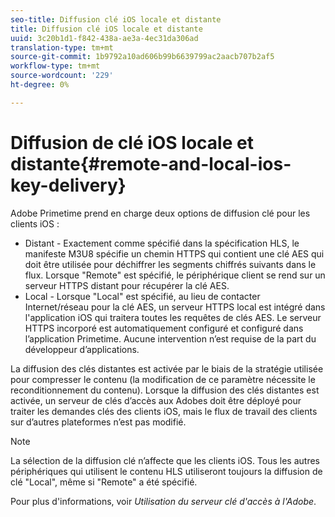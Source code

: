 ```yaml
---
seo-title: Diffusion clé iOS locale et distante
title: Diffusion clé iOS locale et distante
uuid: 3c20b1d1-f842-438a-ae3a-4ec31da306ad
translation-type: tm+mt
source-git-commit: 1b9792a10ad606b99b6639799ac2aacb707b2af5
workflow-type: tm+mt
source-wordcount: '229'
ht-degree: 0%

---
```



# Diffusion de clé iOS locale et distante{#remote-and-local-ios-key-delivery}

Adobe Primetime prend en charge deux options de diffusion clé pour les clients iOS :

* Distant - Exactement comme spécifié dans la spécification HLS, le manifeste M3U8 spécifie un chemin HTTPS qui contient une clé AES qui doit être utilisée pour déchiffrer les segments chiffrés suivants dans le flux. Lorsque &quot;Remote&quot; est spécifié, le périphérique client se rend sur un serveur HTTPS distant pour récupérer la clé AES.
* Local - Lorsque &quot;Local&quot; est spécifié, au lieu de contacter Internet/réseau pour la clé AES, un serveur HTTPS local est intégré dans l&#39;application iOS qui traitera toutes les requêtes de clés AES. Le serveur HTTPS incorporé est automatiquement configuré et configuré dans l’application Primetime. Aucune intervention n’est requise de la part du développeur d’applications.

La diffusion des clés distantes est activée par le biais de la stratégie utilisée pour compresser le contenu (la modification de ce paramètre nécessite le reconditionnement du contenu). Lorsque la diffusion des clés distantes est activée, un serveur de clés d’accès aux Adobes doit être déployé pour traiter les demandes clés des clients iOS, mais le flux de travail des clients sur d’autres plateformes n’est pas modifié.

>[!NOTE]
>
>La sélection de la diffusion clé n’affecte que les clients iOS. Tous les autres périphériques qui utilisent le contenu HLS utiliseront toujours la diffusion de clé &quot;Local&quot;, même si &quot;Remote&quot; a été spécifié.

Pour plus d&#39;informations, voir *Utilisation du serveur clé d&#39;accès à l&#39;Adobe*.
